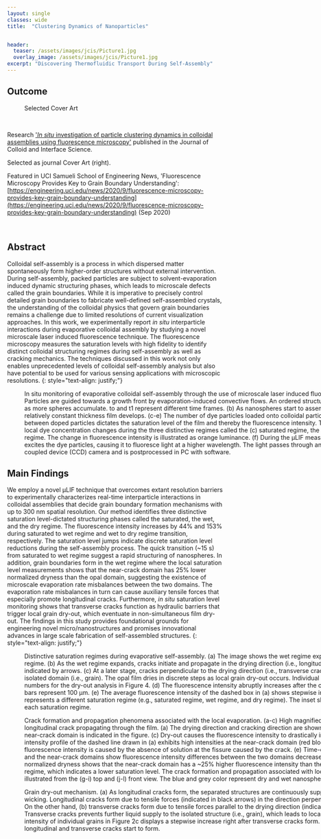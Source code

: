 ```yaml
---
layout: single
classes: wide
title:  "Clustering Dynamics of Nanoparticles"


header:
  teaser: /assets/images/jcis/Picture1.jpg
  overlay_image: /assets/images/jcis/Picture1.jpg
excerpt: "Discovering Thermofluidic Transport During Self-Assembly"
---
```




## Outcome ##

<figure style="width: 300px" class="align-right">
  <img src="{{ site.url }}{{ site.baseurl }}/assets/images/JCIS Cover Image.jpg" alt="">
  <figcaption>Selected Cover Art</figcaption>
</figure> 


<br/>

Research ['*In situ* investigation of particle clustering dynamics in colloidal assemblies using fluorescence microscopy'](https://www.sciencedirect.com/science/article/abs/pii/S0021979720305002?via%3Dihub) published  in the Journal of Colloid and Interface Science.

Selected as journal Cover Art (right). 

Featured in UCI Samueli School of Engineering News, 'Fluorescence Microscopy Provides Key to Grain Boundary Understanding': [https://engineering.uci.edu/news/2020/9/fluorescence-microscopy-provides-key-grain-boundary-understanding](https://engineering.uci.edu/news/2020/9/fluorescence-microscopy-provides-key-grain-boundary-understanding) (Sep 2020)

<br/>

## Abstract ##

Colloidal self-assembly is a process in which dispersed matter spontaneously form higher-order structures without external intervention. During self-assembly, packed particles are subject to solvent-evaporation induced dynamic structuring phases, which leads to microscale defects called the grain boundaries. While it is imperative to precisely control detailed grain boundaries to fabricate well-defined self-assembled crystals, the understanding of the colloidal physics that govern grain boundaries remains a challenge due to limited resolutions of current visualization approaches. In this work, we experimentally report *in situ* interparticle interactions during evaporative colloidal assembly by studying a novel microscale laser induced fluorescence technique. The fluorescence microscopy measures the saturation levels with high fidelity to identify distinct colloidal structuring regimes during self-assembly as well as cracking mechanics. The techniques discussed in this work not only enables unprecedented levels of colloidal self-assembly analysis but also have potential to be used for various sensing applications with microscopic resolutions. 
{: style="text-align: justify;"}

<figure style="width: 900px" class="align-center">
  <img src="{{ site.url }}{{ site.baseurl }}/assets/images/jcis/Figure1.jpg" alt="">
  <figcaption>In situ monitoring of evaporative colloidal self-assembly through the use of microscale laser induced fluorescence (μLIF) techniques. (a) Particles are guided towards a growth front by evaporation-induced convective flows. An ordered structure of colloidal spheres forms as more spheres accumulate. to and t1 represent different time frames. (b) As nanospheres start to assemble into crystalline opals, a relatively constant thickness film develops. (c-e) The number of dye particles loaded onto colloidal particles and mean distances between doped particles dictates the saturation level of the film and thereby the fluorescence intensity. The figures illustrate how the local dye concentration changes during the three distinctive regimes called the (c) saturated regime, the (d) wet regime, and the (e) dry regime. The change in fluorescence intensity is illustrated as orange luminance. (f) During the μLIF measurement, a light source (green) excites the dye particles, causing it to fluoresce light at a higher wavelength. The light passes through an optical filter to a charge-coupled device (CCD) camera and is postprocessed in PC with software. </figcaption>
</figure> 





## Main Findings ##

We employ a novel μLIF technique that overcomes extant resolution barriers to experimentally characterizes real-time interparticle interactions in colloidal assemblies that decide grain boundary formation mechanisms with up to 300 nm spatial resolution. Our method identifies three distinctive saturation level-dictated structuring phases called the saturated, the wet, and the dry regime. The fluorescence intensity increases by 44% and 153% during saturated to wet regime and wet to dry regime transition, respectively. The saturation level jumps indicate discrete saturation level reductions during the self-assembly process. The quick transition (~15 s) from saturated to wet regime suggest a rapid structuring of nanospheres. In addition, grain boundaries form in the wet regime where the local saturation level measurements shows that the near-crack domain has 25% lower normalized dryness than the opal domain, suggesting the existence of microscale evaporation rate misbalances between the two domains. The evaporation rate misbalances in turn can cause auxiliary tensile forces that especially promote longitudinal cracks. Furthermore, *in situ* saturation level monitoring shows that transverse cracks function as hydraulic barriers that trigger local grain dry-out, which eventuate in non-simultaneous film dry-out. The findings in this study provides foundational grounds for engineering novel micro/nanostructures and promises innovational advances in large scale fabrication of self-assembled structures.
{: style="text-align: justify;"}

<figure style="width: 900px" class="align-center">
  <img src="{{ site.url }}{{ site.baseurl }}/assets/images/jcis/Figure2.jpg" alt="">
  <figcaption>Distinctive saturation regimes during evaporative self-assembly. (a) The image shows the wet regime expanding through the saturated regime. (b) As the wet regime expands, cracks initiate and propagate in the drying direction (i.e., longitudinal cracks), which are indicated by arrows. (c) At a later stage, cracks perpendicular to the drying direction (i.e., transverse cracks) form and create an isolated domain (i.e., grain). The opal film dries in discrete steps as local grain dry-out occurs. Individual grains are identified with numbers for the dry-out analysis in Figure 4. (d) The fluorescence intensity abruptly increases after the complete dry-out. The scale bars represent 100 μm. (e) The average fluorescence intensity of the dashed box in (a) shows stepwise increases with time. Each step represents a different saturation regime (e.g., saturated regime, wet regime, and dry regime). The inset shows the average intensity of each saturation regime. </figcaption>
</figure> 



<figure style="width: 900px" class="align-center">
  <img src="{{ site.url }}{{ site.baseurl }}/assets/images/jcis/Figure3.jpg" alt="">
  <figcaption>Crack formation and propagation phenomena associated with the local evaporation. (a-c) High magnified fluorescence images show a longitudinal crack propagating through the film. (a) The drying direction and cracking direction are shown. (b) The opal domain and the near-crack domain is indicated in the figure. (c) Dry-out causes the fluorescence intensity to drastically increase. (d) The fluorescence intensity profile of the dashed line drawn in (a) exhibits high intensities at the near-crack domain (red block). The abrupt dip in fluorescence intensity is caused by the absence of solution at the fissure caused by the crack. (e) Time-dependent plots of the opal and the near-crack domains show fluorescence intensity differences between the two domains decreases as the film dries. (f) The normalized dryness shows that the near-crack domain has a ~25% higher fluorescence intensity than the opal domain during the wet regime, which indicates a lower saturation level. The crack formation and propagation associated with local evaporation phenomena are illustrated from the (g-i) top and (j-l) front view. The blue and grey color represent dry and wet nanospheres, respectively.  </figcaption>
</figure> 


<figure style="width: 900px" class="align-center">
  <img src="{{ site.url }}{{ site.baseurl }}/assets/images/jcis/Figure4.jpg" alt="">
  <figcaption>Grain dry-out mechanism. (a) As longitudinal cracks form, the separated structures are continuously supplied with liquid via capillary wicking. Longitudinal cracks form due to tensile forces (indicated in black arrows) in the direction perpendicular to the drying direction. On the other hand, (b) transverse cracks form due to tensile forces parallel to the drying direction (indicated in black arrows). Transverse cracks prevents further liquid supply to the isolated structure (i.e., grain), which leads to local grain dry-out. (c) The average intensity of individual grains in Figure 2c displays a stepwise increase right after transverse cracks form. The arrows indicate when longitudinal and transverse cracks start to form.  </figcaption>
</figure> 